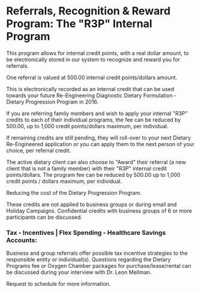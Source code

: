 # Referrals, Recognition & Reward Program:  The "R3P" Internal Program 

This program allows for internal credit points, with a real dollar amount, to be electronically stored in our system to recognize and reward you for referrals.

One referral is valued at 500.00 internal credit points/dollars amount.

This is electronically recorded as an internal credit that can be used towards your future Re-Engineering Diagnostic Dietary Formulation - Dietary Progression Program in 2016. 

If you are referring family members and wish to apply your internal "R3P" credits to each of their individual programs, the fee can be reduced by 500.00, up to 1,000 credit points/dollars maximum, per individual.

If remaining credits are still pending, they will roll-over to your next Dietary Re-Engineered application or you can apply them to the next person of your choice, per referral credit.

The active dietary client can also choose to "Award" their referral (a new client that is not a family member) with their "R3P" internal credit points/dollars. 
The program fee can be reduced by 500.00 up to 1,000 credit points / dollars maximum, per individual.

Reducing the cost of the Dietary Progression Program.

These credits are not applied to business groups or during email and Holiday Campaigns. Confidential credits with business groups of 6 or more participants can be discussed.


### Tax - Incentives | Flex Spending - Healthcare Savings Accounts:

Business and group referrals offer possible tax incentive strategies to the responsible entity or individual(s). Questions regarding the Dietary Programs fee or Oxygen Chamber packages for purchase/lease/rental can be discussed during your interview with Dr. Leon Mellman.

Request to schedule for more information.
